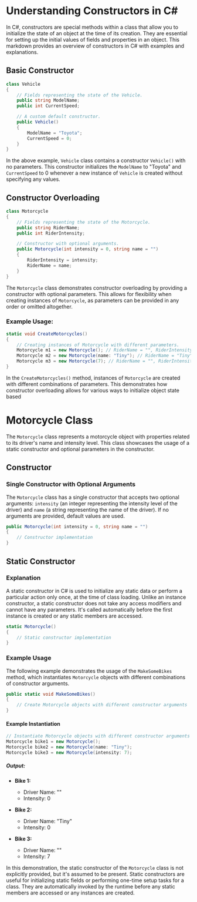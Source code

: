# Understanding Constructors in C#

In C#, constructors are special methods within a class that allow you to initialize the state of an object at the time of its creation. They are essential for setting up the initial values of fields and properties in an object. This markdown provides an overview of constructors in C# with examples and explanations.

## Basic Constructor

```csharp
class Vehicle
{
    // Fields representing the state of the Vehicle.
    public string ModelName;
    public int CurrentSpeed;

    // A custom default constructor.
    public Vehicle()
    {
        ModelName = "Toyota";
        CurrentSpeed = 0;
    }
}
```

In the above example, `Vehicle` class contains a constructor `Vehicle()` with no parameters. This constructor initializes the `ModelName` to "Toyota" and `CurrentSpeed` to 0 whenever a new instance of `Vehicle` is created without specifying any values.

## Constructor Overloading

```csharp
class Motorcycle
{
    // Fields representing the state of the Motorcycle.
    public string RiderName;
    public int RiderIntensity;

    // Constructor with optional arguments.
    public Motorcycle(int intensity = 0, string name = "")
    {
        RiderIntensity = intensity;
        RiderName = name;
    }
}
```

The `Motorcycle` class demonstrates constructor overloading by providing a constructor with optional parameters. This allows for flexibility when creating instances of `Motorcycle`, as parameters can be provided in any order or omitted altogether. 

### Example Usage:

```csharp
static void CreateMotorcycles()
{
    // Creating instances of Motorcycle with different parameters.
    Motorcycle m1 = new Motorcycle(); // RiderName = "", RiderIntensity = 0
    Motorcycle m2 = new Motorcycle(name: "Tiny"); // RiderName = "Tiny", RiderIntensity = 0
    Motorcycle m3 = new Motorcycle(7); // RiderName = "", RiderIntensity = 7
}
```

In the `CreateMotorcycles()` method, instances of `Motorcycle` are created with different combinations of parameters. This demonstrates how constructor overloading allows for various ways to initialize object state based

 
# Motorcycle Class

The `Motorcycle` class represents a motorcycle object with properties related to its driver's name and intensity level. This class showcases the usage of a static constructor and optional parameters in the constructor.

## Constructor

### Single Constructor with Optional Arguments

The `Motorcycle` class has a single constructor that accepts two optional arguments: `intensity` (an integer representing the intensity level of the driver) and `name` (a string representing the name of the driver). If no arguments are provided, default values are used.

```csharp
public Motorcycle(int intensity = 0, string name = "")
{
    // Constructor implementation
}
```

## Static Constructor

### Explanation

A static constructor in C# is used to initialize any static data or perform a particular action only once, at the time of class loading. Unlike an instance constructor, a static constructor does not take any access modifiers and cannot have any parameters. It's called automatically before the first instance is created or any static members are accessed.

```csharp
static Motorcycle()
{
    // Static constructor implementation
}
```

### Example Usage

The following example demonstrates the usage of the `MakeSomeBikes` method, which instantiates `Motorcycle` objects with different combinations of constructor arguments.

```csharp
public static void MakeSomeBikes()
{
    // Create Motorcycle objects with different constructor arguments
}
```

#### Example Instantiation

```csharp
// Instantiate Motorcycle objects with different constructor arguments
Motorcycle bike1 = new Motorcycle();
Motorcycle bike2 = new Motorcycle(name: "Tiny");
Motorcycle bike3 = new Motorcycle(intensity: 7);
```

##### Output:

- **Bike 1:**
  - Driver Name: ""
  - Intensity: 0

- **Bike 2:**
  - Driver Name: "Tiny"
  - Intensity: 0

- **Bike 3:**
  - Driver Name: ""
  - Intensity: 7
 

In this demonstration, the static constructor of the `Motorcycle` class is not explicitly provided, but it's assumed to be present. Static constructors are useful for initializing static fields or performing one-time setup tasks for a class. They are automatically invoked by the runtime before any static members are accessed or any instances are created.